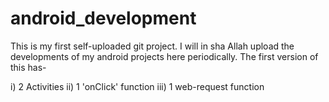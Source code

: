 # android_development

This is my first self-uploaded git project. I will in sha Allah upload the developments of my android projects here periodically. The first version of this has-

i) 2 Activities
ii) 1 'onClick' function 
iii) 1 web-request function
